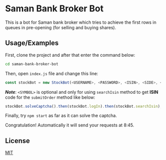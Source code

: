 
# Saman Bank Broker Bot

This is a bot for Saman bank broker which tries to achieve the first rows in queues in pre-opening (for selling and buying shares).


## Usage/Examples

First, clone the project and after that enter the command below:
```bash
cd saman-bank-broker-bot
```

Then, open `index.js` file and change this line:
```javascript
const stockBot = new StockBot(<USERNAME>, <PASSWORD>, <ISIN>, <SIDE>, <PRICE>, <COUNT>, <SYMBOL>);
```

***Note***: `<SYMBOL>` is optional and only for using `searchIsin` method to get **ISIN** code for the `submitOrder` method like below:
```javascript
stockBot.solveCaptcha().then(stockBot.logIn).then(stockBot.searchIsin);
```

Finally, try `npm start` as far as it can solve the captcha.

Congratulation! Automatically it will send your requests at 8:45.

  
## License

[MIT](https://choosealicense.com/licenses/mit/)

  